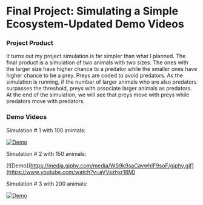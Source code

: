 # Final Project: Simulating a Simple Ecosystem-Updated Demo Videos

### Project Product
It turns out my project simulation is far simpler than what I planned. The final product is a simulation of two animals with two sizes. The ones with the larger size have higher chance to a predator while the smaller ones have higher chance to be a prey. Preys are coded to avoid predators. As the simulation is running, if the number of larger animals who are also predators surpasses the threshold, preys with associate larger animals as predators. At the end of the simulation, we will see that preys move with preys while predators move with predators. 

### Demo Videos

Simulation # 1 with 100 animals:

[![Demo](https://media.giphy.com/media/94MYSYockJIy5tjL9M/giphy.gif)](https://www.youtube.com/watch?v=NswwYQcuVkE&t)

Simulation # 2 with 150 animals:

[![Demo](https://media.giphy.com/media/WS9k9saCavwhIF9soF/giphy.gif](https://www.youtube.com/watch?v=aVVszhxr18M)

Simulation # 3 with 200 animals:

[![Demo](https://media.giphy.com/media/94MYSYockJIy5tjL9M/giphy.gif)](https://youtu.be/8aFjDbX24C0)
